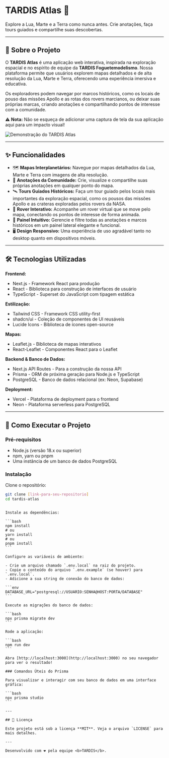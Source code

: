 # TARDIS Atlas 🚀

Explore a Lua, Marte e a Terra como nunca antes. Crie anotações, faça tours guiados e compartilhe suas descobertas.

---

## 📄 Sobre o Projeto

O **TARDIS Atlas** é uma aplicação web interativa, inspirada na exploração espacial e no espírito de equipe da **TARDIS Foguetemodelismo**. Nossa plataforma permite que usuários explorem mapas detalhados e de alta resolução da Lua, Marte e Terra, oferecendo uma experiência imersiva e educativa.

Os exploradores podem navegar por marcos históricos, como os locais de pouso das missões Apollo e as rotas dos rovers marcianos, ou deixar suas próprias marcas, criando anotações e compartilhando pontos de interesse com a comunidade.

⚠️ **Nota:** Não se esqueça de adicionar uma captura de tela da sua aplicação aqui para um impacto visual!

![Demonstração do TARDIS Atlas](caminho/para/sua/imagem.png)

---

## ✨ Funcionalidades

- 🗺️ **Mapas Interplanetários:** Navegue por mapas detalhados da Lua, Marte e Terra com imagens de alta resolução.
- 📌 **Anotações da Comunidade:** Crie, visualize e compartilhe suas próprias anotações em qualquer ponto do mapa.
- 🛰️ **Tours Guiados Históricos:** Faça um tour guiado pelos locais mais importantes da exploração espacial, como os pousos das missões Apollo e as crateras exploradas pelos rovers da NASA.
- 🤖 **Rover Interativo:** Acompanhe um rover virtual que se move pelo mapa, conectando os pontos de interesse de forma animada.
- 🎨 **Painel Intuitivo:** Gerencie e filtre todas as anotações e marcos históricos em um painel lateral elegante e funcional.
- 🖥️ **Design Responsivo:** Uma experiência de uso agradável tanto no desktop quanto em dispositivos móveis.

---

## 🛠️ Tecnologias Utilizadas

**Frontend:**

- Next.js - Framework React para produção
- React - Biblioteca para construção de interfaces de usuário
- TypeScript - Superset do JavaScript com tipagem estática

**Estilização:**

- Tailwind CSS - Framework CSS utility-first
- shadcn/ui - Coleção de componentes de UI reusáveis
- Lucide Icons - Biblioteca de ícones open-source

**Mapas:**

- Leaflet.js - Biblioteca de mapas interativos
- React-Leaflet - Componentes React para o Leaflet

**Backend & Banco de Dados:**

- Next.js API Routes - Para a construção da nossa API
- Prisma - ORM de próxima geração para Node.js e TypeScript
- PostgreSQL - Banco de dados relacional (ex: Neon, Supabase)

**Deployment:**

- Vercel - Plataforma de deployment para o frontend
- Neon - Plataforma serverless para PostgreSQL

---

## 🚀 Como Executar o Projeto

### Pré-requisitos

- Node.js (versão 18.x ou superior)
- npm, yarn ou pnpm
- Uma instância de um banco de dados PostgreSQL

### Instalação

Clone o repositório:

```bash
git clone [link-para-seu-repositorio]
cd tardis-atlas
```

````

Instale as dependências:

```bash
npm install
# ou
yarn install
# ou
pnpm install
```

Configure as variáveis de ambiente:

- Crie um arquivo chamado `.env.local` na raiz do projeto.
- Copie o conteúdo do arquivo `.env.example` (se houver) para `.env.local`.
- Adicione a sua string de conexão do banco de dados:

```env
DATABASE_URL="postgresql://USUARIO:SENHA@HOST:PORTA/DATABASE"
```

Execute as migrações do banco de dados:

```bash
npx prisma migrate dev
```

Rode a aplicação:

```bash
npm run dev
```

Abra [http://localhost:3000](http://localhost:3000) no seu navegador para ver o resultado!

### Comandos Úteis do Prisma

Para visualizar e interagir com seu banco de dados em uma interface gráfica:

```bash
npx prisma studio
```

---

## 📄 Licença

Este projeto está sob a licença **MIT**. Veja o arquivo `LICENSE` para mais detalhes.

---

Desenvolvido com ❤️ pela equipe <b>TARDIS</b>.

````

